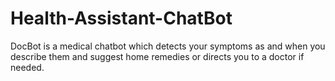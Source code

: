 # Health-Assistant-ChatBot
DocBot is a medical chatbot which detects your symptoms as and when you describe them and suggest home remedies or directs you to a doctor if needed.
